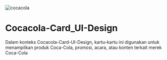 ![cocacola](https://github.com/AmosUyai/Cocacola-Card_UI-Design/assets/124533440/77663760-1c50-4387-8742-d0a14c0fefef)
# Cocacola-Card_UI-Design
 Dalam konteks Cocacola-Card-UI-Design, kartu-kartu ini digunakan untuk menampilkan produk Coca-Cola, promosi, acara, atau konten terkait merek Coca-Cola
